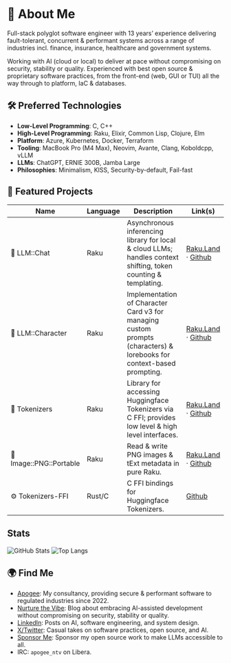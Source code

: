 # 👋 About Me

Full-stack polyglot software engineer with 13 years’ experience delivering fault-tolerant, concurrent & performant systems across a range of industries incl. finance, insurance, healthcare and government systems.

Working with AI (cloud or local) to deliver at pace without compromising on security, stability or quality. Experienced with best open source & proprietary software practices, from the front-end (web, GUI or TUI) all the way through to platform, IaC & databases.

## 🛠️ Preferred Technologies

- **Low-Level Programming**: C, C++
- **High-Level Programming**: Raku, Elixir, Common Lisp, Clojure, Elm
- **Platform**: Azure, Kubernetes, Docker, Terraform
- **Tooling**: MacBook Pro (M4 Max), Neovim, Avante, Clang, Koboldcpp, vLLM
- **LLMs**: ChatGPT, ERNIE 300B, Jamba Large
- **Philosophies**: Minimalism, KISS, Security-by-default, Fail-fast

## 🧪 Featured Projects

| Name | Language | Description | Link(s) |
| ---- | -------- | ----------- | ------- |
| 💬 LLM::Chat | Raku | Asynchronous inferencing library for local & cloud LLMs; handles context shifting, token counting & templating. | [Raku.Land](https://raku.land/zef:apogee/LLM::Chat) &middot; [Github](https://github.com/m-doughty/LLM_Chat) |
| 🧍 LLM::Character | Raku | Implementation of Character Card v3 for managing custom prompts (characters) & lorebooks for context-based prompting. | [Raku.Land](https://raku.land/zef:apogee/LLM::Character) &middot; [Github](https://github.com/m-doughty/LLM-Character) |
| 🧮 Tokenizers | Raku | Library for accessing Huggingface Tokenizers via C FFI; provides low level & high level interfaces. | [Raku.Land](https://raku.land/zef:apogee/Tokenizers) &middot; [Github](https://github.com/m-doughty/Raku-Tokenizers) |
| 🎨 Image::PNG::Portable | Raku | Read &amp; write PNG images &amp; tExt metadata in pure Raku. | [Raku.Land](https://raku.land/zef:apogee/Image::PNG::Portable) &middot; [Github](https://github.com/m-doughty/Image-PNG-Portable) |
| ⚙️ Tokenizers-FFI | Rust/C | C FFI bindings for Huggingface Tokenizers. | [Github](https://github.com/m-doughty/tokenizers-ffi) |

## Stats

<img align="center" src="https://github-readme-stats.vercel.app/api?username=m-doughty&show_icons=true&theme=transparent" alt="GitHub Stats" />
<img align="center" src="https://github-readme-stats.vercel.app/api/top-langs/?username=m-doughty&layout=donut&theme=transparent" alt="Top Langs" />

## 🌍 Find Me

- [Apogee](https://apogee.guru): My consultancy, providing secure &amp; performant software to regulated industries since 2022.
- [Nurture the Vibe](https://nurturethevibe.com): Blog about embracing AI-assisted development without compromising on security, stability or quality.
- [LinkedIn](https://www.linkedin.com/in/matt-doughty/): Posts on AI, software engineering, and system design.
- [X/Twitter](https://x.com/NurtureTheVibe): Casual takes on software practices, open source, and AI.
- [Sponsor Me](https://github.com/sponsors/m-doughty): Sponsor my open source work to make LLMs accessible to all.
- IRC: `apogee_ntv` on Libera.
